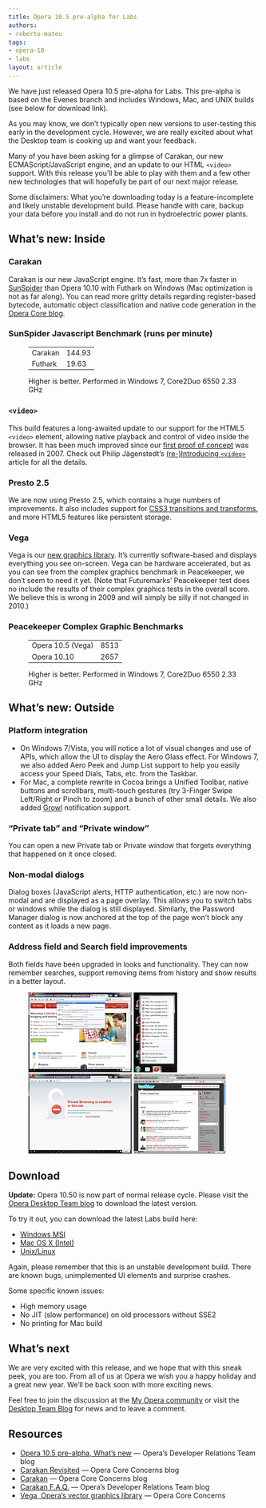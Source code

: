 ```yaml
---
title: Opera 10.5 pre-alpha for Labs
authors:
- roberto-mateu
tags:
- opera-10
- labs
layout: article
---
```


We have just released Opera 10.5 pre-alpha for Labs. This pre-alpha is based on the Evenes branch and includes Windows, Mac, and UNIX builds (see below for download link).

As you may know, we don’t typically open new versions to user-testing this early in the development cycle. However, we are really excited about what the Desktop team is cooking up and want your feedback.

Many of you have been asking for a glimpse of Carakan, our new ECMAScript/JavaScript engine, and an update to our HTML `<video>` support. With this release you’ll be able to play with them and a few other new technologies that will hopefully be part of our next major release.

Some disclaimers: What you’re downloading today is a feature-incomplete and likely unstable development build. Please handle with care, backup your data before you install and do not run in hydroelectric power plants.

## What’s new: Inside

### Carakan

Carakan is our new JavaScript engine. It’s fast, more than 7x faster in [SunSpider][1] than Opera 10.10 with Futhark on Windows (Mac optimization is not as far along). You can read more gritty details regarding register-based bytecode, automatic object classification and native code generation in the [Opera Core blog][2].

[1]: http://www2.webkit.org/perf/sunspider-0.9/sunspider.html
[2]: http://my.opera.com/core/blog/2009/02/04/carakan

### SunSpider Javascript Benchmark (runs per minute)

<figure>
	<table>
	<tr>
		<td>Carakan</td>
		<td>144.93</td>
	</tr>
	<tr>
		<td>Futhark</td>
		<td>19.63</td>
	</tr>
	</table>
	<figcaption>Higher is better. Performed in Windows 7, Core2Duo 6550 2.33 GHz</figcaption>
</figure>

### `<video>`

This build features a long-awaited update to our support for the HTML5 `<video>` element, allowing native playback and control of video inside the browser. It has been much improved since our [first proof of concept][3] was released in 2007. Check out Philip Jägenstedt’s [(re-)Introducing `<video>`][4] article for all the details.

[3]: /articles/a-call-for-video-on-the-web-opera-vid/
[4]: http://my.opera.com/core/blog/2009/12/31/re-introducing-video

### Presto 2.5

We are now using Presto 2.5, which contains a huge numbers of improvements. It also includes support for [CSS3 transitions and transforms][5], and more HTML5 features like persistent storage.

[5]: http://dev.opera.com/articles/view/css3-transitions-and-2d-transforms/

### Vega

Vega is our [new graphics library][6]. It’s currently software-based and displays everything you see on-screen. Vega can be hardware accelerated, but as you can see from the complex graphics benchmark in Peacekeeper, we don’t seem to need it yet. (Note that Futuremarks’ Peacekeeper test does no include the results of their complex graphics tests in the overall score. We believe this is wrong in 2009 and will simply be silly if not changed in 2010.)

[6]: http://my.opera.com/core/blog/2009/02/04/vega

### Peacekeeper Complex Graphic Benchmarks

<figure>
	<table>
	<tr>
		<td>Opera 10.5 (Vega)</td>
		<td>8513</td>
	</tr>
	<tr>
		<td>Opera 10.10</td>
		<td>2657</td>
	</tr>
	</table>
	<figcaption>Higher is better. Performed in Windows 7, Core2Duo 6550 2.33 GHz</figcaption>
</figure>

## What’s new: Outside

### Platform integration

- On Windows 7/Vista, you will notice a lot of visual changes and use of APIs, which allow the UI to display the Aero Glass effect. For Windows 7, we also added Aero Peek and Jump List support to help you easily access your Speed Dials, Tabs, etc. from the Taskbar.
- For Mac, a complete rewrite in Cocoa brings a Unified Toolbar, native buttons and scrollbars, multi-touch gestures (try 3-Finger Swipe Left/Right or Pinch to zoom) and a bunch of other small details. We also added [Growl][7] notification support.

[7]: http://growl.info/

### “Private tab” and “Private window”

You can open a new Private tab or Private window that forgets everything that happened on it once closed.

### Non-modal dialogs

Dialog boxes (JavaScript alerts, HTTP authentication, etc.) are now non-modal and are displayed as a page overlay. This allows you to switch tabs or windows while the dialog is still displayed. Similarly, the Password Manager dialog is now anchored at the top of the page won’t block any content as it loads a new page.

### Address field and Search field improvements

Both fields have been upgraded in looks and functionality. They can now remember searches, support removing items from history and show results in a better layout.

<figure>
	<a href="/articles/opera-10.5-pre-alpha-for-labs/win7-new-addressbar.jpg"><img src="/articles/opera-10.5-pre-alpha-for-labs/win7-new-addressbar-t.jpg" alt="Windows7 New Addressbar"></a>
	<a href="/articles/opera-10.5-pre-alpha-for-labs/win7-jumplist.jpg"><img src="/articles/opera-10.5-pre-alpha-for-labs/win7-jumplist-t.jpg" alt="Windows7 Jumplist"></a>
	<a href="/articles/opera-10.5-pre-alpha-for-labs/win7-private-tab.jpg"><img src="/articles/opera-10.5-pre-alpha-for-labs/win7-private-tab-t.jpg" alt="Windows7 Private Tab"></a>
	<a href="/articles/opera-10.5-pre-alpha-for-labs/mac-tab-collapsed.jpg"><img src="/articles/opera-10.5-pre-alpha-for-labs/mac-tab-collapsed-t.jpg" alt="Mac Tab Collapsed"></a>
</figure>

## Download

**Update:** Opera 10.50 is now part of normal release cycle. Please visit the [Opera Desktop Team blog][16] to download the latest version.

[16]: http://my.opera.com/desktopteam/blog/

To try it out, you can download the latest Labs build here:

- [Windows MSI][17]
- [Mac OS X (Intel)][18]
- [Unix/Linux][19]

[17]: http://snapshot.opera.com/windows/Opera_1050_3186_en.exe
[18]: http://snapshot.opera.com/mac/Opera_10.50_8174_Intel.dmg
[19]: http://snapshot.opera.com/unix/labs-6177/

Again, please remember that this is an unstable development build. There are known bugs, unimplemented UI elements and surprise crashes.

Some specific known issues:

- High memory usage
- No JIT (slow performance) on old processors without SSE2
- No printing for Mac build

## What’s next

We are very excited with this release, and we hope that with this sneak peek, you are too. From all of us at Opera we wish you a happy holiday and a great new year. We’ll be back soon with more exciting news.

Feel free to join the discussion at the [My Opera community][20] or visit the [Desktop Team Blog][21] for news and to leave a comment.

[20]: http://my.opera.com/community/forums/forum.dml?id=31
[21]: http://my.opera.com/desktopteam/blog/

## Resources

- [Opera 10.5 pre-alpha, What’s new][22] — Opera’s Developer Relations Team blog
- [Carakan Revisited][23] — Opera Core Concerns blog
- [Carakan][24] — Opera Core Concerns blog
- [Carakan F.A.Q.][25] — Opera’s Developer Relations Team blog
- [Vega, Opera’s vector graphics library][26] — Opera Core Concerns

[22]: /blog/opera-10.5-pre-alpha-build-released-here-is-whats-new
[23]: http://my.opera.com/core/blog/2009/12/22/carakan-revisited
[24]: http://my.opera.com/core/blog/2009/02/04/carakan
[25]: /blog/carakan-faq
[26]: http://my.opera.com/core/blog/2009/02/04/vega